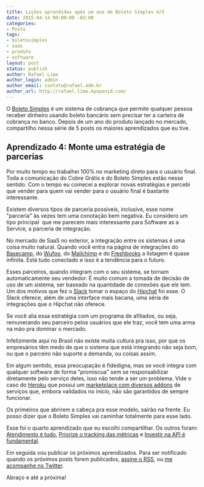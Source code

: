 ```yaml
---
title: Lições aprendidas após um ano de Boleto Simples 4/5
date: 2015-04-14 00:00:00 -03:00
categories:
- Posts
tags:
- boletosimples
- saas
- produto
- software
layout: post
status: publish
author: Rafael Lima
author_login: admin
author_email: contato@rafael.adm.br
author_url: http://rafael.lima.myopenid.com/
---
```


O [Boleto Simples](https://boletosimples.com.br) é um sistema de cobrança que permite qualquer pessoa receber dinheiro usando boleto bancário sem precisar ter a carteira de cobrança no banco. Depois de um ano do produto lançado no mercado, compartilho nessa série de 5 posts os maiores aprendizados que eu tive.
## Aprendizado 4: Monte uma estrat&eacute;gia de parcerias



Por muito tempo eu trabalhei 100% no marketing direto para o usuário final. Toda a comunicação do Cobre Grátis e do Boleto Simples estão nesse sentido. Com o tempo eu comecei a explorar novas estratégias e percebi que vender para quem vai vender para o usuário final é bastante interessante.



Existem diversos tipos de parceria possíveis, inclusive, esse nome "parceria" às vezes tem uma conotação bem negativa. Eu considero um tipo principal  que me parecem mais interessante para Software as a Service, a parceria de integração.



No mercado de SaaS no exterior, a integração entre os sistemas é uma coisa muito natural. Quando você entra na página de integrações do [Basecamp](https://basecamp.com/extras), do [Wufoo](https://www.wufoo.com/partners/), do [Mailchimp](https://connect.mailchimp.com/) e do [Freshbooks](http://www.freshbooks.com/addons) a listagem é quase infinita. Está tudo conectado e isso é a tendência para o futuro.



Esses parceiros, quando integram com o seu sistema, se tornam automaticamente seu vendedor. É muito comum a tomada de decisão de uso de um sistema, ser baseado na quantidade de conexões que ele tem. Um dos motivos que fez o [Slack](https://slack.com/) tomar o espaço do [Hipchat](https://www.hipchat.com/) foi esse. O Slack oferece, além de uma interface mais bacana, uma séria de integrações que o Hipchat não oferece.



Se você alia essa estratégia com um programa de afiliados, ou seja, remunerando seu parceiro pelos usuários que ele traz, você tem uma arma na mão pra dominar o mercado.



Infelizmente aqui no Brasil não existe muita cultura pra isso, por que os empresários têm medo de que o sistema que está integrando não seja bom, ou que o parceiro não suporte a demanda, ou coisas assim.



Em algum sentido, essa preocupação é fidedigna, mas se você integra com qualquer software de forma "promiscua" sem se responsabilizar diretamente pelo serviço deles, isso não tende a ser um problema. Vide o caso do [Heroku](https://www.heroku.com/) que possui um [marketplace com diversos addons](https://addons.heroku.com/) de serviços que, embora validados no início, não são garantidos de sempre funcionar.



Os primeiros que abrirem a cabeça pra esse modelo, sairão na frente. Eu posso dizer que o Boleto Simples vai caminhar totalmente para esse lado.



Esse foi o quarto aprendizado que eu escolhi compartilhar. Os outros foram: [Atendimento é tudo](http://rafael.adm.br/p/lies-aprendidas-aps-um-ano-de-boleto-simples-15/), [Priorize o tracking das métricas](http://rafael.adm.br/p/licoes-aprendidas-apos-um-ano-de-boleto-simples-25/) e [Investir na API é fundamental](http://rafael.adm.br/p/licoes-aprendidas-apos-um-ano-de-boleto-simples-35/).



Em seguida vou publicar os próximos aprendizados. Para ser notificado quando os próximos posts forem publicados, [assine o RSS](https://feeds.feedburner.com/rafael_lima), ou [me acompanhe no Twitter](https://twitter.com/rafaelp).



Abraço e até a próxima!
